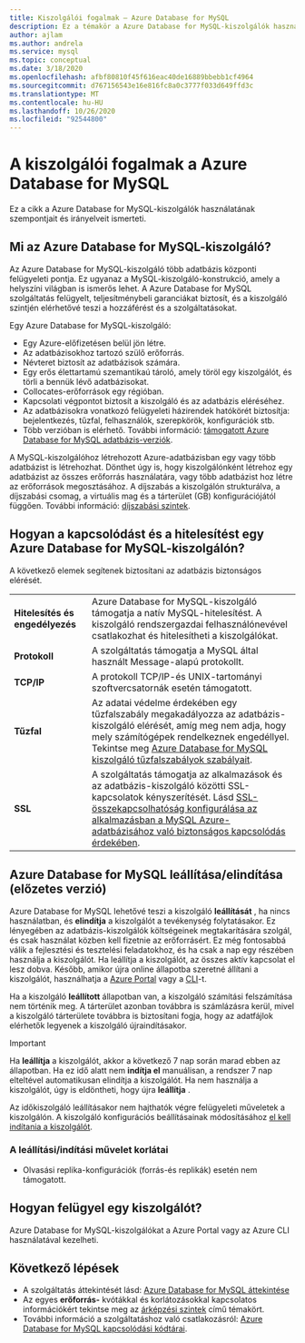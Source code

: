 ```yaml
---
title: Kiszolgálói fogalmak – Azure Database for MySQL
description: Ez a témakör a Azure Database for MySQL-kiszolgálók használatának szempontjait és irányelveit ismerteti.
author: ajlam
ms.author: andrela
ms.service: mysql
ms.topic: conceptual
ms.date: 3/18/2020
ms.openlocfilehash: afbf80810f45f616eac40de16889bbebb1cf4964
ms.sourcegitcommit: d767156543e16e816fc8a0c3777f033d649ffd3c
ms.translationtype: MT
ms.contentlocale: hu-HU
ms.lasthandoff: 10/26/2020
ms.locfileid: "92544800"
---
```

# <a name="server-concepts-in-azure-database-for-mysql"></a>A kiszolgálói fogalmak a Azure Database for MySQL

Ez a cikk a Azure Database for MySQL-kiszolgálók használatának szempontjait és irányelveit ismerteti.

## <a name="what-is-an-azure-database-for-mysql-server"></a>Mi az Azure Database for MySQL-kiszolgáló?

Az Azure Database for MySQL-kiszolgáló több adatbázis központi felügyeleti pontja. Ez ugyanaz a MySQL-kiszolgáló-konstrukció, amely a helyszíni világban is ismerős lehet. A Azure Database for MySQL szolgáltatás felügyelt, teljesítménybeli garanciákat biztosít, és a kiszolgáló szintjén elérhetővé teszi a hozzáférést és a szolgáltatásokat.

Egy Azure Database for MySQL-kiszolgáló:

- Egy Azure-előfizetésen belül jön létre.
- Az adatbázisokhoz tartozó szülő erőforrás.
- Névteret biztosít az adatbázisok számára.
- Egy erős élettartamú szemantikaú tároló, amely töröl egy kiszolgálót, és törli a bennük lévő adatbázisokat.
- Collocates-erőforrások egy régióban.
- Kapcsolati végpontot biztosít a kiszolgáló és az adatbázis eléréséhez.
- Az adatbázisokra vonatkozó felügyeleti házirendek hatókörét biztosítja: bejelentkezés, tűzfal, felhasználók, szerepkörök, konfigurációk stb.
- Több verzióban is elérhető. További információ: [támogatott Azure Database for MySQL adatbázis-verziók](./concepts-supported-versions.md).

A MySQL-kiszolgálóhoz létrehozott Azure-adatbázisban egy vagy több adatbázist is létrehozhat. Dönthet úgy is, hogy kiszolgálónként létrehoz egy adatbázist az összes erőforrás használatára, vagy több adatbázist hoz létre az erőforrások megosztásához. A díjszabás a kiszolgálón strukturálva, a díjszabási csomag, a virtuális mag és a tárterület (GB) konfigurációjától függően. További információ: [díjszabási szintek](./concepts-pricing-tiers.md).

## <a name="how-do-i-connect-and-authenticate-to-an-azure-database-for-mysql-server"></a>Hogyan a kapcsolódást és a hitelesítést egy Azure Database for MySQL-kiszolgálón?

A következő elemek segítenek biztosítani az adatbázis biztonságos elérését.

|     |     |
| :-- | :-- |
| **Hitelesítés és engedélyezés** | Azure Database for MySQL-kiszolgáló támogatja a natív MySQL-hitelesítést. A kiszolgáló rendszergazdai felhasználónevével csatlakozhat és hitelesítheti a kiszolgálókat. |
| **Protokoll** | A szolgáltatás támogatja a MySQL által használt Message-alapú protokollt. |
| **TCP/IP** | A protokoll TCP/IP-és UNIX-tartományi szoftvercsatornák esetén támogatott. |
| **Tűzfal** | Az adatai védelme érdekében egy tűzfalszabály megakadályozza az adatbázis-kiszolgáló elérését, amíg meg nem adja, hogy mely számítógépek rendelkeznek engedéllyel. Tekintse meg [Azure Database for MySQL kiszolgáló tűzfalszabályok szabályait](./concepts-firewall-rules.md). |
| **SSL** | A szolgáltatás támogatja az alkalmazások és az adatbázis-kiszolgáló közötti SSL-kapcsolatok kényszerítését.  Lásd [SSL-összekapcsolhatóság konfigurálása az alkalmazásban a MySQL Azure-adatbázisához való biztonságos kapcsolódás érdekében](./howto-configure-ssl.md). |

## <a name="stopstart-an-azure-database-for-mysql-preview"></a>Azure Database for MySQL leállítása/elindítása (előzetes verzió)

Azure Database for MySQL lehetővé teszi a kiszolgáló **leállítását** , ha nincs használatban, és **elindítja** a kiszolgálót a tevékenység folytatásakor. Ez lényegében az adatbázis-kiszolgálók költségeinek megtakarítására szolgál, és csak használat közben kell fizetnie az erőforrásért. Ez még fontosabbá válik a fejlesztési és tesztelési feladatokhoz, és ha csak a nap egy részében használja a kiszolgálót. Ha leállítja a kiszolgálót, az összes aktív kapcsolat el lesz dobva. Később, amikor újra online állapotba szeretné állítani a kiszolgálót, használhatja a [Azure Portal](how-to-stop-start-server.md) vagy a [CLI](how-to-stop-start-server.md)-t.

Ha a kiszolgáló **leállított** állapotban van, a kiszolgáló számítási felszámítása nem történik meg. A tárterület azonban továbbra is számlázásra kerül, mivel a kiszolgáló tárterülete továbbra is biztosítani fogja, hogy az adatfájlok elérhetők legyenek a kiszolgáló újraindításakor.

> [!IMPORTANT]
> Ha **leállítja** a kiszolgálót, akkor a következő 7 nap során marad ebben az állapotban. Ha ez idő alatt nem **indítja el** manuálisan, a rendszer 7 nap elteltével automatikusan elindítja a kiszolgálót. Ha nem használja a kiszolgálót, úgy is eldöntheti, hogy újra **leállítja** .

Az időkiszolgáló leállításakor nem hajthatók végre felügyeleti műveletek a kiszolgálón. A kiszolgáló konfigurációs beállításainak módosításához [el kell indítania a kiszolgálót](how-to-stop-start-server.md).

### <a name="limitations-of-stopstart-operation"></a>A leállítási/indítási művelet korlátai
- Olvasási replika-konfigurációk (forrás-és replikák) esetén nem támogatott.

## <a name="how-do-i-manage-a-server"></a>Hogyan felügyel egy kiszolgálót?

Azure Database for MySQL-kiszolgálókat a Azure Portal vagy az Azure CLI használatával kezelheti.

## <a name="next-steps"></a>Következő lépések

- A szolgáltatás áttekintését lásd: [Azure Database for MySQL áttekintése](./overview.md)
- Az egyes **erőforrás-** kvótákkal és korlátozásokkal kapcsolatos információkért tekintse meg az [árképzési szintek](./concepts-pricing-tiers.md) című témakört.
- További információ a szolgáltatáshoz való csatlakozásról: [Azure Database for MySQL kapcsolódási kódtárai](./concepts-connection-libraries.md).
